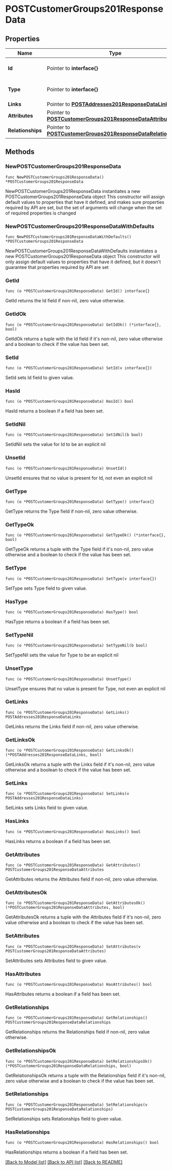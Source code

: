 # POSTCustomerGroups201ResponseData

## Properties

Name | Type | Description | Notes
------------ | ------------- | ------------- | -------------
**Id** | Pointer to **interface{}** | The resource&#39;s id | [optional] 
**Type** | Pointer to **interface{}** | The resource&#39;s type | [optional] 
**Links** | Pointer to [**POSTAddresses201ResponseDataLinks**](POSTAddresses201ResponseDataLinks.md) |  | [optional] 
**Attributes** | Pointer to [**POSTCustomerGroups201ResponseDataAttributes**](POSTCustomerGroups201ResponseDataAttributes.md) |  | [optional] 
**Relationships** | Pointer to [**POSTCustomerGroups201ResponseDataRelationships**](POSTCustomerGroups201ResponseDataRelationships.md) |  | [optional] 

## Methods

### NewPOSTCustomerGroups201ResponseData

`func NewPOSTCustomerGroups201ResponseData() *POSTCustomerGroups201ResponseData`

NewPOSTCustomerGroups201ResponseData instantiates a new POSTCustomerGroups201ResponseData object
This constructor will assign default values to properties that have it defined,
and makes sure properties required by API are set, but the set of arguments
will change when the set of required properties is changed

### NewPOSTCustomerGroups201ResponseDataWithDefaults

`func NewPOSTCustomerGroups201ResponseDataWithDefaults() *POSTCustomerGroups201ResponseData`

NewPOSTCustomerGroups201ResponseDataWithDefaults instantiates a new POSTCustomerGroups201ResponseData object
This constructor will only assign default values to properties that have it defined,
but it doesn't guarantee that properties required by API are set

### GetId

`func (o *POSTCustomerGroups201ResponseData) GetId() interface{}`

GetId returns the Id field if non-nil, zero value otherwise.

### GetIdOk

`func (o *POSTCustomerGroups201ResponseData) GetIdOk() (*interface{}, bool)`

GetIdOk returns a tuple with the Id field if it's non-nil, zero value otherwise
and a boolean to check if the value has been set.

### SetId

`func (o *POSTCustomerGroups201ResponseData) SetId(v interface{})`

SetId sets Id field to given value.

### HasId

`func (o *POSTCustomerGroups201ResponseData) HasId() bool`

HasId returns a boolean if a field has been set.

### SetIdNil

`func (o *POSTCustomerGroups201ResponseData) SetIdNil(b bool)`

 SetIdNil sets the value for Id to be an explicit nil

### UnsetId
`func (o *POSTCustomerGroups201ResponseData) UnsetId()`

UnsetId ensures that no value is present for Id, not even an explicit nil
### GetType

`func (o *POSTCustomerGroups201ResponseData) GetType() interface{}`

GetType returns the Type field if non-nil, zero value otherwise.

### GetTypeOk

`func (o *POSTCustomerGroups201ResponseData) GetTypeOk() (*interface{}, bool)`

GetTypeOk returns a tuple with the Type field if it's non-nil, zero value otherwise
and a boolean to check if the value has been set.

### SetType

`func (o *POSTCustomerGroups201ResponseData) SetType(v interface{})`

SetType sets Type field to given value.

### HasType

`func (o *POSTCustomerGroups201ResponseData) HasType() bool`

HasType returns a boolean if a field has been set.

### SetTypeNil

`func (o *POSTCustomerGroups201ResponseData) SetTypeNil(b bool)`

 SetTypeNil sets the value for Type to be an explicit nil

### UnsetType
`func (o *POSTCustomerGroups201ResponseData) UnsetType()`

UnsetType ensures that no value is present for Type, not even an explicit nil
### GetLinks

`func (o *POSTCustomerGroups201ResponseData) GetLinks() POSTAddresses201ResponseDataLinks`

GetLinks returns the Links field if non-nil, zero value otherwise.

### GetLinksOk

`func (o *POSTCustomerGroups201ResponseData) GetLinksOk() (*POSTAddresses201ResponseDataLinks, bool)`

GetLinksOk returns a tuple with the Links field if it's non-nil, zero value otherwise
and a boolean to check if the value has been set.

### SetLinks

`func (o *POSTCustomerGroups201ResponseData) SetLinks(v POSTAddresses201ResponseDataLinks)`

SetLinks sets Links field to given value.

### HasLinks

`func (o *POSTCustomerGroups201ResponseData) HasLinks() bool`

HasLinks returns a boolean if a field has been set.

### GetAttributes

`func (o *POSTCustomerGroups201ResponseData) GetAttributes() POSTCustomerGroups201ResponseDataAttributes`

GetAttributes returns the Attributes field if non-nil, zero value otherwise.

### GetAttributesOk

`func (o *POSTCustomerGroups201ResponseData) GetAttributesOk() (*POSTCustomerGroups201ResponseDataAttributes, bool)`

GetAttributesOk returns a tuple with the Attributes field if it's non-nil, zero value otherwise
and a boolean to check if the value has been set.

### SetAttributes

`func (o *POSTCustomerGroups201ResponseData) SetAttributes(v POSTCustomerGroups201ResponseDataAttributes)`

SetAttributes sets Attributes field to given value.

### HasAttributes

`func (o *POSTCustomerGroups201ResponseData) HasAttributes() bool`

HasAttributes returns a boolean if a field has been set.

### GetRelationships

`func (o *POSTCustomerGroups201ResponseData) GetRelationships() POSTCustomerGroups201ResponseDataRelationships`

GetRelationships returns the Relationships field if non-nil, zero value otherwise.

### GetRelationshipsOk

`func (o *POSTCustomerGroups201ResponseData) GetRelationshipsOk() (*POSTCustomerGroups201ResponseDataRelationships, bool)`

GetRelationshipsOk returns a tuple with the Relationships field if it's non-nil, zero value otherwise
and a boolean to check if the value has been set.

### SetRelationships

`func (o *POSTCustomerGroups201ResponseData) SetRelationships(v POSTCustomerGroups201ResponseDataRelationships)`

SetRelationships sets Relationships field to given value.

### HasRelationships

`func (o *POSTCustomerGroups201ResponseData) HasRelationships() bool`

HasRelationships returns a boolean if a field has been set.


[[Back to Model list]](../README.md#documentation-for-models) [[Back to API list]](../README.md#documentation-for-api-endpoints) [[Back to README]](../README.md)


